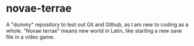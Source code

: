 # novae-terrae
A "dummy" repository to test out Git and Github, as I am new to coding as a whole. "Novae terrae" means new world in Latin, like starting a new save file in a video game.
